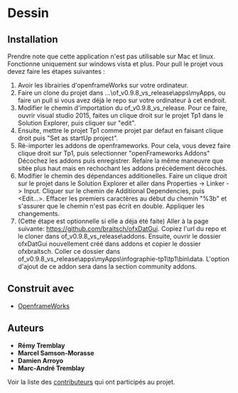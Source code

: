 # Dessin

## Installation
Prendre note que cette application n'est pas utilisable sur Mac et linux. Fonctionne uniquement sur windows vista et plus.
Pour pull le projet vous devez faire les étapes suivantes :
1. Avoir les librairies d'openframeWorks sur votre ordinateur.
2. Faire un clone du projet dans ...\of_v0.9.8_vs_release\apps\myApps, ou faire un pull si vous avez déjà le repo sur votre ordinateur à cet endroit.
3. Modifier le chemin d'importation du of_v0.9.8_vs_release. Pour ce faire, ouvrir visual studio 2015, faites un clique droit sur le projet Tp1 dans le Solution Explorer, puis cliquer sur "edit".
4. Ensuite, mettre le projet Tp1 comme projet par defaut en faisant clique droit puis "Set as startUp project".
5. Ré-importer les addons de openframeworks. Pour cela, vous devez faire clique droit sur Tp1, puis selectionner "openFrameworks Addons" Décochez les addons puis enregistrer. Refaire la même maneuvre que sitée plus haut mais en rechochant les addons précèdement décochés.
6. Modifier le chemin des dépendances additionelles. Faire un clique droit sur le projet dans le Solution Explorer et aller dans Properties -> Linker -> Input. Cliquer sur le chemin de Additional Dependencies, puis <Edit...>. Effacer les premiers caractères au début du chemin "%3b" et s'assurer que le chemin n'est pas écrit en double. Appliquer les changements.
7. (Cette étape est optionnelle si elle a déja été faite) Aller à la page suivante: https://github.com/braitsch/ofxDatGui. Copiez l'url du repo et le cloner dans of_v0.9.8_vs_release\addons. Ensuite, ouvrir le dossier ofxDatGui nouvellement créé dans addons et copier le dossier ofxbraitsch. Coller ce dossier dans of_v0.9.8_vs_release\apps\myApps\infographie-tp1\tp1\bin\data. L'option d'ajout de ce addon sera dans la section community addons.

## Construit avec

* [OpenframeWorks](http://openframeworks.cc/)

## Auteurs

* **Rémy Tremblay**
* **Marcel Samson-Morasse**
* **Damien Arroyo**
* **Marc-André Tremblay**

Voir la liste des [contributeurs](https://github.com/RETRE208/infographie-tp1/graphs/contributors) qui ont participés au projet.
